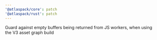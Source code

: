 ```yaml
---
'@atlaspack/core': patch
'@atlaspack/rust': patch
---
```


Guard against empty buffers being returned from JS workers, when using the V3 asset graph build
